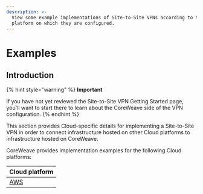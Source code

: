 ```yaml
---
description: >-
  View some example implementations of Site-to-Site VPNs according to the Cloud
  platform on which they are configured.
---
```


# Examples

## Introduction

{% hint style="warning" %}
**Important**

If you have not yet reviewed the Site-to-Site VPN Getting Started page, you'll want to start there to learn about the CoreWeave side of the VPN configuration.
{% endhint %}

This section provides Cloud-specific details for implementing a Site-to-Site VPN in order to connect infrastructure hosted on other Cloud platforms to infrastructure hosted on CoreWeave.

CoreWeave provides implementation examples for the following Cloud platforms:

| Cloud platform   |
| ---------------- |
| [AWS](../aws.md) |

